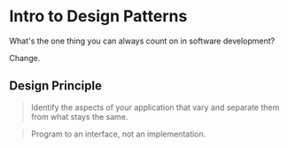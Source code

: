 # Intro to Design Patterns

What's the one thing you can always count on in software development?

Change.

## Design Principle

> Identify the aspects of your application that vary and separate them from
> what stays the same.

> Program to an interface, not an implementation.